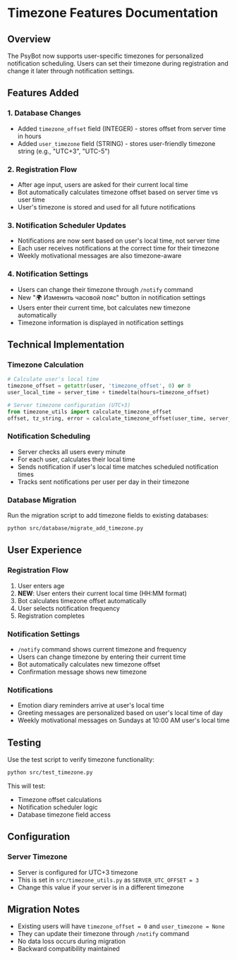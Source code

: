 # Timezone Features Documentation

## Overview

The PsyBot now supports user-specific timezones for personalized notification scheduling. Users can set their timezone during registration and change it later through notification settings.

## Features Added

### 1. Database Changes
- Added `timezone_offset` field (INTEGER) - stores offset from server time in hours
- Added `user_timezone` field (STRING) - stores user-friendly timezone string (e.g., "UTC+3", "UTC-5")

### 2. Registration Flow
- After age input, users are asked for their current local time
- Bot automatically calculates timezone offset based on server time vs user time
- User's timezone is stored and used for all future notifications

### 3. Notification Scheduler Updates
- Notifications are now sent based on user's local time, not server time
- Each user receives notifications at the correct time for their timezone
- Weekly motivational messages are also timezone-aware

### 4. Notification Settings
- Users can change their timezone through `/notify` command
- New "🌍 Изменить часовой пояс" button in notification settings
- Users enter their current time, bot calculates new timezone automatically
- Timezone information is displayed in notification settings

## Technical Implementation

### Timezone Calculation
```python
# Calculate user's local time
timezone_offset = getattr(user, 'timezone_offset', 0) or 0
user_local_time = server_time + timedelta(hours=timezone_offset)

# Server timezone configuration (UTC+3)
from timezone_utils import calculate_timezone_offset
offset, tz_string, error = calculate_timezone_offset(user_time, server_time)
```

### Notification Scheduling
- Server checks all users every minute
- For each user, calculates their local time
- Sends notification if user's local time matches scheduled notification times
- Tracks sent notifications per user per day in their timezone

### Database Migration
Run the migration script to add timezone fields to existing databases:
```bash
python src/database/migrate_add_timezone.py
```

## User Experience

### Registration Flow
1. User enters age
2. **NEW**: User enters their current local time (HH:MM format)
3. Bot calculates timezone offset automatically
4. User selects notification frequency
5. Registration completes

### Notification Settings
- `/notify` command shows current timezone and frequency
- Users can change timezone by entering their current time
- Bot automatically calculates new timezone offset
- Confirmation message shows new timezone

### Notifications
- Emotion diary reminders arrive at user's local time
- Greeting messages are personalized based on user's local time of day
- Weekly motivational messages on Sundays at 10:00 AM user's local time

## Testing

Use the test script to verify timezone functionality:
```bash
python src/test_timezone.py
```

This will test:
- Timezone offset calculations
- Notification scheduler logic
- Database timezone field access

## Configuration

### Server Timezone
- Server is configured for UTC+3 timezone
- This is set in `src/timezone_utils.py` as `SERVER_UTC_OFFSET = 3`
- Change this value if your server is in a different timezone

## Migration Notes

- Existing users will have `timezone_offset = 0` and `user_timezone = None`
- They can update their timezone through `/notify` command
- No data loss occurs during migration
- Backward compatibility maintained 